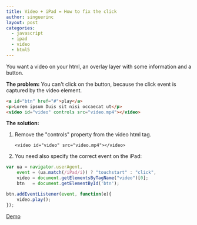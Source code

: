 ```yaml
---
title: Video + iPad = How to fix the click
author: singuerinc
layout: post
categories:
  - javascript
  - ipad
  - video
  - html5
---
```


You want a video on your html, an overlay layer with some information and a button.

**The problem:** You can't click on the button, because the click event is captured by the video element.

```html
<a id="btn" href="#">play</a>
<p>Lorem ipsum Duis sit nisi occaecat ut</p>
<video id="video" controls src="video.mp4"></video>
```

**The solution:**

1. Remove the "controls" property from the video html tag.

    `<video id="video" src="video.mp4"></video>`

2. You need also specify the correct event on the iPad:

```js
var ua = navigator.userAgent,
    event = (ua.match(/iPad/i)) ? "touchstart" : "click",
    video = document.getElementsByTagName("video")[0];
    btn   = document.getElementById('btn');

btn.addEventListener(event, function(e){
    video.play();
});
```

<a href="/static/code/day-021/index.html" target="_blank">Demo</a>
